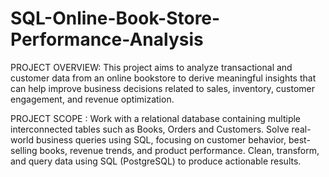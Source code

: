 # SQL-Online-Book-Store-Performance-Analysis
PROJECT OVERVIEW:
This project aims to analyze transactional and customer data from an online bookstore to derive 
meaningful insights that can help improve business decisions related to sales, inventory, customer
engagement, and revenue optimization.

PROJECT SCOPE :
Work with a relational database containing multiple interconnected tables such as Books, Orders and Customers.
Solve real-world business queries using SQL, focusing on customer behavior, best-selling books, revenue trends, and product performance.
Clean, transform, and query data using SQL (PostgreSQL) to produce actionable results.
